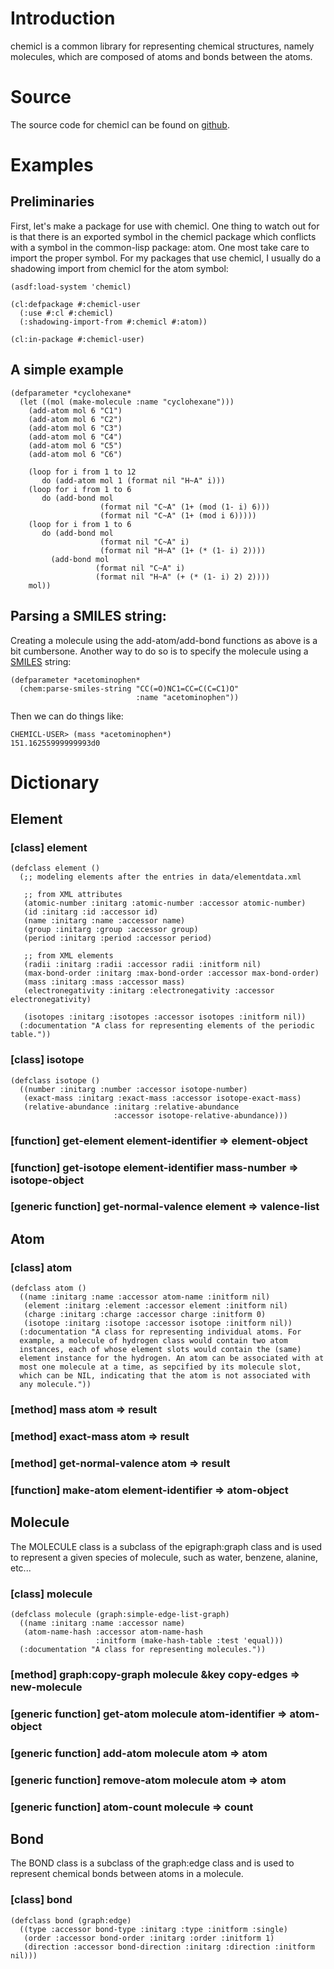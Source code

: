 
# Introduction

chemicl is a common library for representing chemical structures,
namely molecules, which are composed of atoms and bonds between the
atoms.

# Source

The source code for chemicl can be found on
[github](https://github.com/slyrus/chemicl).

# Examples

## Preliminaries

First, let's make a package for use with chemicl. One thing to watch
out for is that there is an exported symbol in the chemicl package
which conflicts with a symbol in the common-lisp package: atom. One
most take care to import the proper symbol. For my packages that use
chemicl, I usually do a shadowing import from chemicl for the atom
symbol:

    (asdf:load-system 'chemicl)

    (cl:defpackage #:chemicl-user
      (:use #:cl #:chemicl)
      (:shadowing-import-from #:chemicl #:atom))

    (cl:in-package #:chemicl-user)

## A simple example

    (defparameter *cyclohexane*
      (let ((mol (make-molecule :name "cyclohexane")))
        (add-atom mol 6 "C1")
        (add-atom mol 6 "C2")
        (add-atom mol 6 "C3")
        (add-atom mol 6 "C4")
        (add-atom mol 6 "C5")
        (add-atom mol 6 "C6")

        (loop for i from 1 to 12
           do (add-atom mol 1 (format nil "H~A" i)))
        (loop for i from 1 to 6
           do (add-bond mol
                        (format nil "C~A" (1+ (mod (1- i) 6)))
                        (format nil "C~A" (1+ (mod i 6)))))
        (loop for i from 1 to 6
           do (add-bond mol
                        (format nil "C~A" i)
                        (format nil "H~A" (1+ (* (1- i) 2))))
             (add-bond mol
                       (format nil "C~A" i)
                       (format nil "H~A" (+ (* (1- i) 2) 2))))
        mol))

## Parsing a SMILES string:

Creating a molecule using the add-atom/add-bond functions as above is
a bit cumbersone. Another way to do so is to specify the molecule
using a
[SMILES](http://en.wikipedia.org/wiki/Simplified_molecular-input_line-entry_system)
string:

    (defparameter *acetominophen*
      (chem:parse-smiles-string "CC(=O)NC1=CC=C(C=C1)O"
                                :name "acetominophen"))

Then we can do things like:
    
    CHEMICL-USER> (mass *acetominophen*)
    151.16255999999993d0

# Dictionary

## Element

### [class] element

    (defclass element ()
      (;; modeling elements after the entries in data/elementdata.xml

       ;; from XML attributes
       (atomic-number :initarg :atomic-number :accessor atomic-number)
       (id :initarg :id :accessor id)
       (name :initarg :name :accessor name)
       (group :initarg :group :accessor group)
       (period :initarg :period :accessor period)

       ;; from XML elements
       (radii :initarg :radii :accessor radii :initform nil)
       (max-bond-order :initarg :max-bond-order :accessor max-bond-order)
       (mass :initarg :mass :accessor mass)
       (electronegativity :initarg :electronegativity :accessor electronegativity)

       (isotopes :initarg :isotopes :accessor isotopes :initform nil))
      (:documentation "A class for representing elements of the periodic table."))

### [class] isotope

    (defclass isotope ()
      ((number :initarg :number :accessor isotope-number)
       (exact-mass :initarg :exact-mass :accessor isotope-exact-mass)
       (relative-abundance :initarg :relative-abundance
                           :accessor isotope-relative-abundance)))

### [function] get-element element-identifier => element-object

### [function] get-isotope element-identifier mass-number => isotope-object

### [generic function] get-normal-valence element => valence-list

## Atom

### [class] atom

    (defclass atom ()
      ((name :initarg :name :accessor atom-name :initform nil)
       (element :initarg :element :accessor element :initform nil)
       (charge :initarg :charge :accessor charge :initform 0)
       (isotope :initarg :isotope :accessor isotope :initform nil))
      (:documentation "A class for representing individual atoms. For
      example, a molecule of hydrogen class would contain two atom
      instances, each of whose element slots would contain the (same)
      element instance for the hydrogen. An atom can be associated with at
      most one molecule at a time, as sepcified by its molecule slot,
      which can be NIL, indicating that the atom is not associated with
      any molecule."))

### [method] mass atom => result

### [method] exact-mass atom => result

### [method] get-normal-valence atom => result

### [function] make-atom element-identifier => atom-object

## Molecule

The MOLECULE class is a subclass of the epigraph:graph class and is
used to represent a given species of molecule, such as water, benzene,
alanine, etc...

### [class] molecule

    (defclass molecule (graph:simple-edge-list-graph)
      ((name :initarg :name :accessor name)
       (atom-name-hash :accessor atom-name-hash
                       :initform (make-hash-table :test 'equal)))
      (:documentation "A class for representing molecules."))

### [method] graph:copy-graph molecule &key copy-edges => new-molecule

### [generic function] get-atom molecule atom-identifier => atom-object

### [generic function] add-atom molecule atom => atom

### [generic function] remove-atom molecule atom => atom

### [generic function] atom-count molecule => count

## Bond

The BOND class is a subclass of the graph:edge class and is used to
represent chemical bonds between atoms in a molecule.

### [class] bond

    (defclass bond (graph:edge)
      ((type :accessor bond-type :initarg :type :initform :single)
       (order :accessor bond-order :initarg :order :initform 1)
       (direction :accessor bond-direction :initarg :direction :initform nil)))
